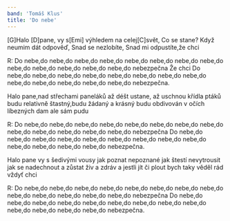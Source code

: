 ```yaml
---
band: 'Tomáš Klus'
title: 'Do nebe'
---
```



[G]Halo [D]pane, vy s[Emi] výhledem na celej[C]svět,
Co se stane? Když neumim dát odpověď, Snad se nezlobíte,
Snad mi odpustíte,že chci

R: Do nebe,do nebe,do nebe,do nebe,do nebe,do nebe,do nebe,do nebe,do nebe,do nebe,do nebe,do nebe,do nebe,do nebezpečna
Že chci Do nebe,do nebe,do nebe,do nebe,do nebe,do nebe,do nebe,do nebe,do nebe,do nebe,do nebe,do nebe,do nebe,do nebezpečna.

Halo pane,nad střechami paneláků až déšt ustane,
až uschnou křídla ptáků budu relativně štastný,budu žádaný a krásný
budu obdivován v očích líbezných dam ale sám pudu

R: Do nebe,do nebe,do nebe,do nebe,do nebe,do nebe,do nebe,do nebe,do nebe,do nebe,do nebe,do nebe,do nebe,do nebezpečna
Do nebe,do nebe,do nebe,do nebe,do nebe,do nebe,do nebe,do nebe,do nebe,do nebe,do nebe,do nebe,do nebe,do nebezpečna.

Halo pane vy s šedivými vousy jak poznat nepoznané
jak štestí nevytrousit jak se nadechnout
a zůstat živ a zdráv a jestli jít či plout
bych taky věděl rád vždyť chci

R: Do nebe,do nebe,do nebe,do nebe,do nebe,do nebe,do nebe,do nebe,do nebe,do nebe,do nebe,do nebe,do nebe,do nebezpečna
Do nebe,do nebe,do nebe,do nebe,do nebe,do nebe,do nebe,do nebe,do nebe,do nebe,do nebe,do nebe,do nebe,do nebezpečna.

